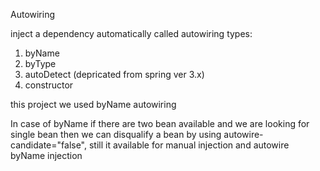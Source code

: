 Autowiring

inject a dependency automatically called autowiring
types:
1. byName
2. byType
3. autoDetect (depricated from spring ver 3.x)
4. constructor

this project we used byName autowiring 

In case of byName if there are two bean available and we are looking for single bean then
we can disqualify a bean by using autowire-candidate="false", still it
available for manual injection and autowire byName injection
